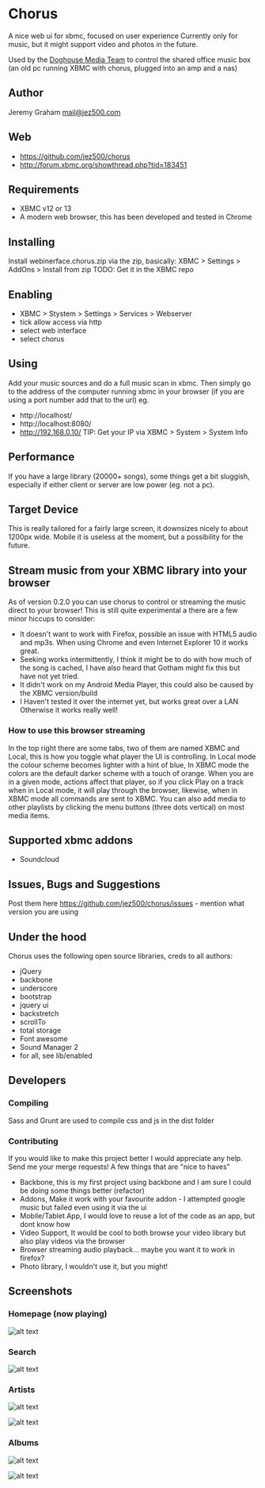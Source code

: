 # Chorus
A nice web ui for xbmc, focused on user experience
Currently only for music, but it might support video and photos in the future.

Used by the [Doghouse Media Team](http://dhmedia.com.au) to control the shared office music box
(an old pc running XBMC with chorus, plugged into an amp and a nas)

## Author
Jeremy Graham
mail@jez500.com

## Web
- https://github.com/jez500/chorus
- http://forum.xbmc.org/showthread.php?tid=183451

## Requirements
- XBMC v12 or 13
- A modern web browser, this has been developed and tested in Chrome

## Installing
Install webinerface.chorus.zip via the zip, basically:
XBMC > Settings > AddOns > Install from zip
TODO: Get it in the XBMC repo

## Enabling
- XBMC > Stystem > Settings > Services > Webserver
- tick allow access via http
- select web interface
- select chorus

## Using
Add your music sources and do a full music scan in xbmc.
Then simply go to the address of the computer running xbmc in your browser
(if you are using a port number add that to the url)
eg.
- http://localhost/
- http://localhost:8080/
- http://192.168.0.10/
TIP: Get your IP via XBMC > System > System Info

## Performance
If you have a large library (20000+ songs), some things get a bit sluggish, especially
if either client or server are low power (eg. not a pc).

## Target Device
This is really tailored for a fairly large screen, it downsizes nicely to about 1200px wide.
Mobile it is useless at the moment, but a possibility for the future.


## Stream music from your XBMC library into your browser ##
As of version 0.2.0 you can use chorus to control or streaming the music direct to your browser!
This is still quite experimental a there are a few minor hiccups to consider:
- It doesn't want to work with Firefox, possible an issue with HTML5 audio and mp3s. When using Chrome and even Internet Explorer 10 it works great.
- Seeking works intermittently, I think it might be to do with how much of the song is cached, I have also heard that Gotham might fix this but have not yet tried.
- It didn't work on my Android Media Player, this could also be caused by the XBMC version/build
- I Haven't tested it over the internet yet, but works great over a LAN
Otherwise it works really well!

### How to use this browser streaming ###
In the top right there are some tabs, two of them are named XBMC and Local, this is how you toggle what player the UI
is controlling.  In Local mode the colour scheme becomes lighter with a hint of blue, In XBMC mode the colors are
the default darker scheme with a touch of orange.  When you are in a given mode, actions affect that player, so if you
click Play on a track when in Local mode, it will play through the browser, likewise, when in XBMC mode all commands are
sent to XBMC.  You can also add media to other playlists by clicking the menu buttons (three dots vertical) on most media items.


## Supported xbmc addons
- Soundcloud

## Issues, Bugs and Suggestions
Post them here https://github.com/jez500/chorus/issues - mention what version you are using

## Under the hood
Chorus uses the following open source libraries, creds to all authors:

- jQuery
- backbone
- underscore
- bootstrap
- jquery ui
- backstretch
- scrollTo
- total storage
- Font awesome
- Sound Manager 2
- for all, see lib/enabled

## Developers


### Compiling
Sass and Grunt are used to compile css and js in the dist folder

### Contributing
If you would like to make this project better I would appreciate any help. Send me your merge requests!
A few things that are "nice to haves"

- Backbone, this is my first project using backbone and I am sure I could be doing some things better (refactor)
- Addons, Make it work with your favourite addon - I attempted google music but failed even using it via the ui
- Mobile/Tablet App, I would love to reuse a lot of the code as an app, but dont know how
- Video Support, It would be cool to both browse your video library but also play videos via the browser
- Browser streaming audio playback... maybe you want it to work in firefox?
- Photo library, I wouldn't use it, but you might!

## Screenshots

### Homepage (now playing)
![alt text](https://raw2.github.com/jez500/chorus/master/screenshots/home.jpg "Homepage/Now Playing")

### Search
![alt text](https://raw2.github.com/jez500/chorus/master/screenshots/search.jpg "Search")

### Artists
![alt text](https://raw2.github.com/jez500/chorus/master/screenshots/artist.jpg "Artists")

![alt text](https://raw2.github.com/jez500/chorus/master/screenshots/artist1.jpg "Artists Landing")

### Albums
![alt text](https://raw2.github.com/jez500/chorus/master/screenshots/album.jpg "Albums")

![alt text](https://raw2.github.com/jez500/chorus/master/screenshots/album1.jpg "Albums landing")